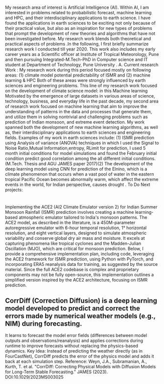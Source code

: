 # 
My research area of interest is Artificial Intelligence (AI). Within AI, I am interested in problems related to probabilistic forecast, machine learning and HPC, and their interdisciplinary applications to earth  science. I have found the applications in earth sciences to be exciting not only because of their practical value, but also as an inspiration for new types of problems that prompt the development of new theories and algorithms that have not been investigated before. My research work blends both theoretical and practical aspects of problems .In the following, I first briefly summarize research work I conducted till year 2020. This work also includes my early career years as a Scientific officer at  Institute of Tropical Meteorology, Pune and then pursuing Integrated-M.Tech-PhD in Computer science and IT student at Department of Technology, Pune University . 
A. Current research Work : My research work during this period focused mostly on following areas: (1) climate model potential predictability of  ISMR and (2) machine learning & HPC Both of these areas were strongly influenced by earth sciences and engineering problems. This line of my research work focused on the development of climate science model: in this Machine learning Motivated by the emergence of large datasets in various areas of science, technology, business, and everyday life in the past decade, my second area of research work focused on machine learning that aim to improve the understanding of patterns in the data and processes that generate them, and utilize them in solving nontrivial and challenging problems such as prediction of Indian monsoon, and extreme event detection. My work spanned both the development of new machine learning algorithms, as well as, their interdisciplinary applications to earth sciences and engineering fields. Examples of my work in earth sciences include: (1)  ISMR prediction using Analysis of variance (ANOVA) techniques in which I used the Signal to Noise Ratio,Mutual Information,entropy, RLimit for prediction, I used 5 month initial conditions for model simulations and found the February initial condition predict good correlation among the all different initial conditions. (M.Tech. Thesis and AGU JAMES paper 2017)(2) The development of the deep learning model using CNN for prediction of the Elnino, which is a climate phenomenon that occurs when a vast pool of water in the eastern tropical Pacific Ocean becomes abnormally warm, which affect the extreme events in the world, for Indian perspective, causes drought .
To Do Next projects:
# 
Implementing the ACE2 (AI2 Climate Emulator version 2) for Indian Summer Monsoon Rainfall (ISMR) prediction involves creating a machine learning-based atmospheric emulator tailored to India's monsoon patterns. The ACE2 model, as described in the literature, is a 450M-parameter autoregressive emulator with 6-hour temporal resolution, 1° horizontal resolution, and eight vertical layers, designed to simulate atmospheric variability and conserve global dry air mass and moisture. It excels at capturing phenomena like tropical cyclones and the Madden-Julian Oscillation (MJO), which are critical for monsoon prediction. Below, I provide a comprehensive implementation plan, including code, leveraging the ACE2 framework for ISMR prediction, using Python with PyTorch, and incorporating ERA5 reanalysis data for training, as suggested by the source material. Since the full ACE2 codebase is complex and proprietary components may not be fully open-source, this implementation outlines a simplified version inspired by the ACE2 architecture, focusing on ISMR prediction.

## CorrDiff (Correction Diffusion) is a deep learning model developed to predict and correct the errors made by numerical weather models (e.g., NIM) during forecasting.
It learns to forecast the model error fields (differences between model outputs and observations/reanalysis) and applies corrections during runtime to improve forecasts without replacing the physics-based dynamics.
Key Idea:
Instead of predicting the weather directly (as in FourCastNet), CorrDiff predicts the error of the physics model and adds it back at each simulation step.
Reference:
Weyn, J.A., Subramanian, A., Kurth, T. et al. "CorrDiff: Correcting Physical Models with Diffusion Models for Long-Term Stable Forecasting." JAMES (2023). DOI:10.1029/2023MS003025
